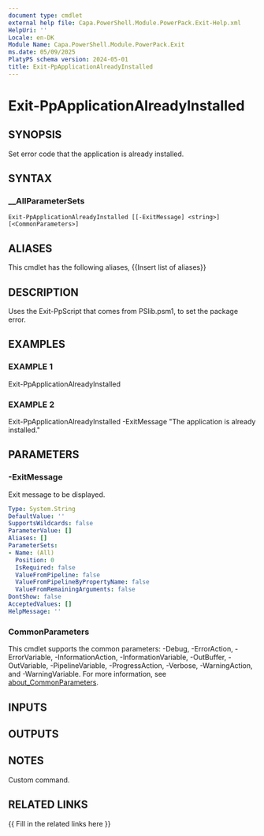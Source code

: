 ```yaml
---
document type: cmdlet
external help file: Capa.PowerShell.Module.PowerPack.Exit-Help.xml
HelpUri: ''
Locale: en-DK
Module Name: Capa.PowerShell.Module.PowerPack.Exit
ms.date: 05/09/2025
PlatyPS schema version: 2024-05-01
title: Exit-PpApplicationAlreadyInstalled
---
```


# Exit-PpApplicationAlreadyInstalled

## SYNOPSIS

Set error code that the application is already installed.

## SYNTAX

### __AllParameterSets

```
Exit-PpApplicationAlreadyInstalled [[-ExitMessage] <string>] [<CommonParameters>]
```

## ALIASES

This cmdlet has the following aliases,
  {{Insert list of aliases}}

## DESCRIPTION

Uses the Exit-PpScript that comes from PSlib.psm1, to set the package error.

## EXAMPLES

### EXAMPLE 1

Exit-PpApplicationAlreadyInstalled

### EXAMPLE 2

Exit-PpApplicationAlreadyInstalled -ExitMessage "The application is already installed."

## PARAMETERS

### -ExitMessage

Exit message to be displayed.

```yaml
Type: System.String
DefaultValue: ''
SupportsWildcards: false
ParameterValue: []
Aliases: []
ParameterSets:
- Name: (All)
  Position: 0
  IsRequired: false
  ValueFromPipeline: false
  ValueFromPipelineByPropertyName: false
  ValueFromRemainingArguments: false
DontShow: false
AcceptedValues: []
HelpMessage: ''
```

### CommonParameters

This cmdlet supports the common parameters: -Debug, -ErrorAction, -ErrorVariable,
-InformationAction, -InformationVariable, -OutBuffer, -OutVariable, -PipelineVariable,
-ProgressAction, -Verbose, -WarningAction, and -WarningVariable. For more information, see
[about_CommonParameters](https://go.microsoft.com/fwlink/?LinkID=113216).

## INPUTS

## OUTPUTS

## NOTES

Custom command.


## RELATED LINKS

{{ Fill in the related links here }}

